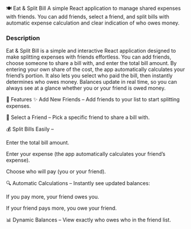🍽️ Eat & Split Bill
A simple React application to manage shared expenses with friends. You can add friends, select a friend, and split bills with automatic expense calculation and clear indication of who owes money.

### Description

Eat & Split Bill is a simple and interactive React application designed to make splitting expenses with friends effortless. You can add friends, choose someone to share a bill with, and enter the total bill amount. By entering your own share of the cost, the app automatically calculates your friend’s portion. It also lets you select who paid the bill, then instantly determines who owes money. Balances update in real time, so you can always see at a glance whether you or your friend is owed money.

🚀 Features
✨ Add New Friends – Add friends to your list to start splitting expenses.

🔄 Select a Friend – Pick a specific friend to share a bill with.

💰 Split Bills Easily –

Enter the total bill amount.

Enter your expense (the app automatically calculates your friend’s expense).

Choose who will pay (you or your friend).

🔍 Automatic Calculations – Instantly see updated balances:

If you pay more, your friend owes you.

If your friend pays more, you owe your friend.

📊 Dynamic Balances – View exactly who owes who in the friend list.
